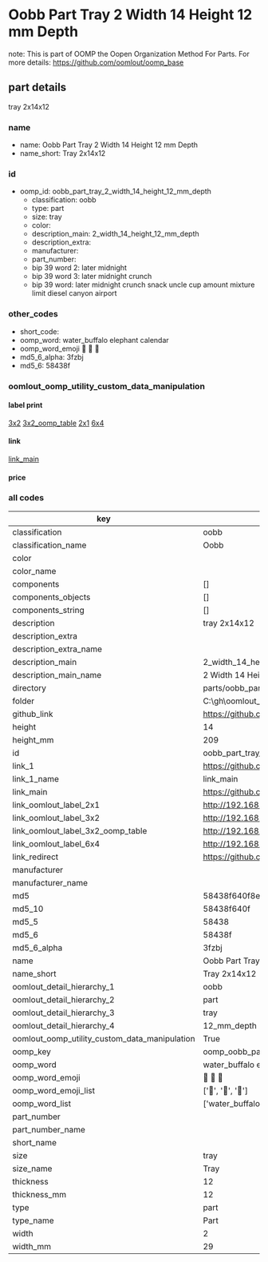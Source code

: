 # Oobb Part Tray 2 Width 14 Height 12 mm Depth  

note: This is part of OOMP the Oopen Organization Method For Parts. For more details: https://github.com/oomlout/oomp_base

##  part details
  



tray 2x14x12



### name
* name: Oobb Part Tray 2 Width 14 Height 12 mm Depth
* name_short: Tray 2x14x12 
### id
* oomp_id: oobb_part_tray_2_width_14_height_12_mm_depth
  * classification: oobb
  * type: part
  * size: tray
  * color: 
  * description_main: 2_width_14_height_12_mm_depth
  * description_extra: 
  * manufacturer: 
  * part_number: 
  * bip 39 word 2: later midnight
  * bip 39 word 3: later midnight crunch
  * bip 39 word: later midnight crunch snack uncle cup amount mixture limit diesel canyon airport

### other_codes
* short_code: 
* oomp_word: water_buffalo elephant calendar
* oomp_word_emoji :water_buffalo: :elephant: :calendar:
* md5_6_alpha: 3fzbj
* md5_6: 58438f






### oomlout_oomp_utility_custom_data_manipulation
#### label print
[3x2](http://192.168.1.245:1112/?label=oomp%203fzbj)
[3x2_oomp_table](http://192.168.1.108:1112/?label=oomp%203fzbj)
[2x1](http://192.168.1.242:1112/?label=oomp%203fzbj)
[6x4](http://192.168.1.55:1112/?label=oomp%203fzbj)    

#### link

[link_main](https://github.com/oomlout/oomlout_oobb_version_4_generated_parts/tree/main/navigation_oomp/oobb/part/tray/2_width_14_height_12_mm_depth/part)                              

#### price







### all codes 
| key | value |  
| --- | --- |  
| classification | oobb |  
| classification_name | Oobb |  
| color |  |  
| color_name |  |  
| components | [] |  
| components_objects | [] |  
| components_string | [] |  
| description | tray 2x14x12 |  
| description_extra |  |  
| description_extra_name |  |  
| description_main | 2_width_14_height_12_mm_depth |  
| description_main_name | 2 Width 14 Height 12 mm Depth |  
| directory | parts/oobb_part_tray_2_width_14_height_12_mm_depth |  
| folder | C:\gh\oomlout_oobb_version_4_generated_parts\parts\oobb_part_tray_2_width_14_height_12_mm_depth |  
| github_link | https://github.com/oomlout/oomlout_oomp_part_src/tree/main/parts/oobb_part_tray_2_width_14_height_12_mm_depth |  
| height | 14 |  
| height_mm | 209 |  
| id | oobb_part_tray_2_width_14_height_12_mm_depth |  
| link_1 | https://github.com/oomlout/oomlout_oobb_version_4_generated_parts/tree/main/navigation_oomp/oobb/part/tray/2_width_14_height_12_mm_depth/part |  
| link_1_name | link_main |  
| link_main | https://github.com/oomlout/oomlout_oobb_version_4_generated_parts/tree/main/navigation_oomp/oobb/part/tray/2_width_14_height_12_mm_depth/part |  
| link_oomlout_label_2x1 | http://192.168.1.242:1112/?label=oomp%203fzbj |  
| link_oomlout_label_3x2 | http://192.168.1.245:1112/?label=oomp%203fzbj |  
| link_oomlout_label_3x2_oomp_table | http://192.168.1.108:1112/?label=oomp%203fzbj |  
| link_oomlout_label_6x4 | http://192.168.1.55:1112/?label=oomp%203fzbj |  
| link_redirect | https://github.com/oomlout/oomlout_oobb_version_4_generated_parts/tree/main/parts/oobb_tray_02_14_12 |  
| manufacturer |  |  
| manufacturer_name |  |  
| md5 | 58438f640f8e4100d6f64cd069e31bea |  
| md5_10 | 58438f640f |  
| md5_5 | 58438 |  
| md5_6 | 58438f |  
| md5_6_alpha | 3fzbj |  
| name | Oobb Part Tray 2 Width 14 Height 12 mm Depth |  
| name_short | Tray 2x14x12  |  
| oomlout_detail_hierarchy_1 | oobb |  
| oomlout_detail_hierarchy_2 | part |  
| oomlout_detail_hierarchy_3 | tray |  
| oomlout_detail_hierarchy_4 | 12_mm_depth |  
| oomlout_oomp_utility_custom_data_manipulation | True |  
| oomp_key | oomp_oobb_part_tray_2_width_14_height_12_mm_depth |  
| oomp_word | water_buffalo elephant calendar |  
| oomp_word_emoji | :water_buffalo: :elephant: :calendar: |  
| oomp_word_emoji_list | [':water_buffalo:', ':elephant:', ':calendar:'] |  
| oomp_word_list | ['water_buffalo', 'elephant', 'calendar'] |  
| part_number |  |  
| part_number_name |  |  
| short_name |  |  
| size | tray |  
| size_name | Tray |  
| thickness | 12 |  
| thickness_mm | 12 |  
| type | part |  
| type_name | Part |  
| width | 2 |  
| width_mm | 29 |  
